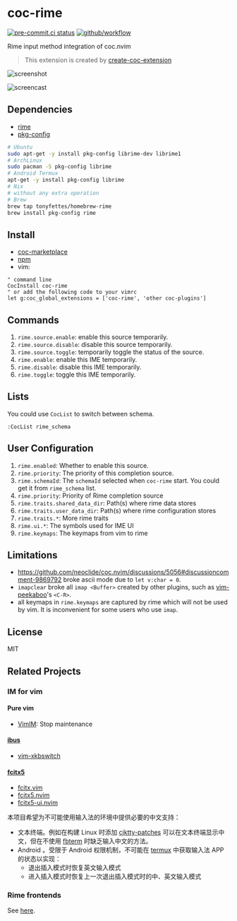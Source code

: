 # coc-rime

[![pre-commit.ci status](https://results.pre-commit.ci/badge/github/tonyfettes/coc-rime/master.svg)](https://results.pre-commit.ci/latest/github/tonyfettes/coc-rime/master)
[![github/workflow](https://github.com/tonyfettes/coc-rime/actions/workflows/main.yml/badge.svg)](https://github.com/tonyfettes/coc-rime/actions)

Rime input method integration of coc.nvim

> This extension is created by [create-coc-extension](https://github.com/fannheyward/create-coc-extension)

![screenshot](https://user-images.githubusercontent.com/29998228/111900984-6c20ef00-8a70-11eb-9920-4d9da5102a48.gif)

![screencast](https://github.com/tonyfettes/coc-rime/assets/32936898/2a31084e-b7a4-4d6a-a6da-e3e85ae83c33)

## Dependencies

- [rime](https://rime.im/)
- [pkg-config](http://pkg-config.freedesktop.org/)

```sh
# Ubuntu
sudo apt-get -y install pkg-config librime-dev librime1
# ArchLinux
sudo pacman -S pkg-config librime
# Android Termux
apt-get -y install pkg-config librime
# Nix
# without any extra operation
# Brew
brew tap tonyfettes/homebrew-rime
brew install pkg-config rime
```

## Install

- [coc-marketplace](https://github.com/fannheyward/coc-marketplace)
- [npm](https://www.npmjs.com/package/coc-rime)
- vim:

```vim
" command line
CocInstall coc-rime
" or add the following code to your vimrc
let g:coc_global_extensions = ['coc-rime', 'other coc-plugins']
```

## Commands

1. `rime.source.enable`: enable this source temporarily.
2. `rime.source.disable`: disable this source temporarily.
3. `rime.source.toggle`: temporarily toggle the status of the source.
4. `rime.enable`: enable this IME temporarily.
5. `rime.disable`: disable this IME temporarily.
6. `rime.toggle`: toggle this IME temporarily.

## Lists

You could use `CocList` to switch between schema.

```vim
:CocList rime_schema
```

## User Configuration

1. `rime.enabled`: Whether to enable this source.
2. `rime.priority`: The priority of this completion source.
3. `rime.schemaId`: The `schemaId` selected when `coc-rime` start.
   You could get it from `rime_schema` list.
4. `rime.priority`: Priority of Rime completion source
5. `rime.traits.shared_data_dir`: Path(s) where rime data stores
6. `rime.traits.user_data_dir`: Path(s) where rime configuration stores
7. `rime.traits.*`: More rime traits
8. `rime.ui.*`: The symbols used for IME UI
9. `rime.keymaps`: The keymaps from vim to rime

## Limitations

- <https://github.com/neoclide/coc.nvim/discussions/5056#discussioncomment-9869792>
  broke ascii mode due to `let v:char = 0`.
- `imapclear` broke all `imap <Buffer>` created by other plugins, such as
  [vim-peekaboo](http://github.com/junegunn/vim-peekaboo)'s `<C-R>`.
- all keymaps in `rime.keymaps` are captured by rime which will not be used by
  vim. It is inconvenient for some users who use `imap`.

## License

MIT

## Related Projects

### IM for vim

#### Pure vim

- [VimIM](https://github.com/vim-scripts/VimIM): Stop maintenance

#### [ibus](https://github.com/ibus/ibus)

- [vim-xkbswitch](https://github.com/lyokha/vim-xkbswitch)

#### [fcitx5](https://github.com/fcitx/fcitx5)

- [fcitx.vim](https://github.com/lilydjwg/fcitx.vim)
- [fcitx5.nvim](https://github.com/tonyfettes/fcitx5.nvim)
- [fcitx5-ui.nvim](https://github.com/black-desk/fcitx5-ui.nvim)

本项目希望为不可能使用输入法的环境中提供必要的中文支持：

- 文本终端。例如在构建 Linux 时添加
  [cjktty-patches](https://github.com/zhmars/cjktty-patches)
  可以在文本终端显示中文，但在不使用 [fbterm](https://github.com/sfzhi/fbterm)
  时缺乏输入中文的方法。
- Android 。受限于 Android 权限机制，不可能在
  [termux](https://github.com/termux/termux-app) 中获取输入法 APP
  的状态以实现：
  - 退出插入模式时恢复英文输入模式
  - 进入插入模式时恢复上一次退出插入模式时的中、英文输入模式

### Rime frontends

See [here](https://github.com/osfans/trime/wiki/Rime%E5%89%8D%E7%AB%AF%E6%B1%87%E6%80%BB).
